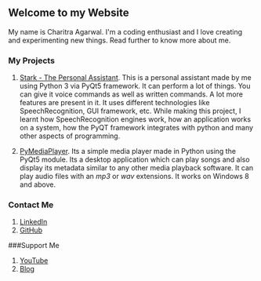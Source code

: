 ## Welcome to my Website

My name is Charitra Agarwal. I'm a coding enthusiast and I love creating and experimenting new things.
Read further to know more about me.

### My Projects

1. [Stark - The Personal Assistant](https://github.com/Chiku1022/Stark-The-Personal-Assistant).
    This is a personal assistant made by me using Python 3 via PyQt5 framework. It can perform a lot of things. You can give it voice commands as well as written commands. A lot more features are present in it. It uses different technologies like SpeechRecognition, GUI framework, etc.
    While making this project, I learnt how SpeechRecognition engines work, how an application works on a system, how the PyQT framework integrates with python and many other aspects of programming.
    
2. [PyMediaPlayer](https://github.com/Chiku1022/PyMediaPlayer).
    Its a simple media player made in Python using the PyQt5 module. Its a desktop application which can play songs and also display its metadata similar to any other media playback software. It can play audio files with an *mp3* or *wav* extensions. It works on Windows 8 and above.


### Contact Me
1. [LinkedIn](https://in.linkedin.com/in/chiku1022)
2. [GitHub](https://github.com/Chiku1022)

###Support Me
1. [YouTube](https://youtube.com/c/everythingcomputerized)
2. [Blog](https://everythingcomputerized-ca.blogspot.com)

